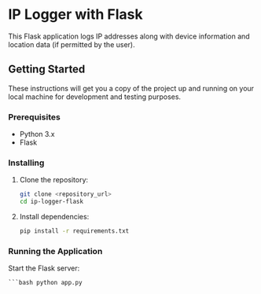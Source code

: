 # IP Logger with Flask

This Flask application logs IP addresses along with device information and location data (if permitted by the user).

## Getting Started

These instructions will get you a copy of the project up and running on your local machine for development and testing purposes.

### Prerequisites

- Python 3.x
- Flask

### Installing

1. Clone the repository:

   ```bash
   git clone <repository_url>
   cd ip-logger-flask

2. Install dependencies:

    ```bash
    pip install -r requirements.txt

### Running the Application
Start the Flask server:

    ```bash python app.py



    